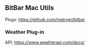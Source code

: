 ## BitBar Mac Utils

Plugs: https://github.com/matryer/bitbar

### Weather Plug-in 
API: https://www.weatherapi.com/docs/
